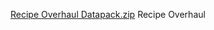 [Recipe Overhaul Datapack.zip](https://github.com/Jetsh0ck/JetCode/files/7039333/Recipe.Overhaul.Datapack.zip)
Recipe Overhaul 
